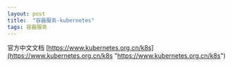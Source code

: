 ```yaml
---
layout: post
title:  "容器服务-kubernetes"
tags: 容器服务
---
```


官方中文文档
[https://www.kubernetes.org.cn/k8s](https://www.kubernetes.org.cn/k8s "https://www.kubernetes.org.cn/k8s")
